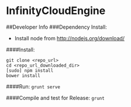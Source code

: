 InfinityCloudEngine
===================
##Developer Info
###Dependency Install:
- Install node from http://nodejs.org/download/

####Install:
```
git clone <repo_url>
cd <repo_url_downloaded_dir>
[sudo] npm install
bower install
```

####Run:
`grunt serve`

####Compile and test for Release:
`grunt`
